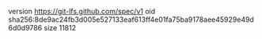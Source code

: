 version https://git-lfs.github.com/spec/v1
oid sha256:8de9ac24fb3d005e527133eaf613ff4e01fa75ba9178aee45929e49d6d0d9786
size 11812

